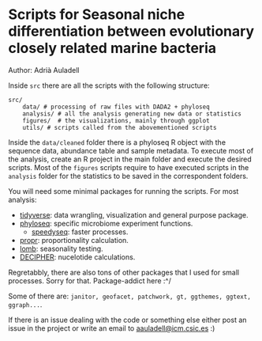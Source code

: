 # Scripts for **Seasonal niche differentiation between evolutionary closely related marine bacteria**

Author: Adrià Auladell

Inside `src` there are all the scripts with the following structure: 

```
src/
    data/ # processing of raw files with DADA2 + phyloseq
    analysis/ # all the analysis generating new data or statistics
    figures/  # the visualizations, mainly through ggplot
    utils/ # scripts called from the abovementioned scripts
```

Inside the `data/cleaned` folder there is a phyloseq R object with the sequence data, abundance table and sample metadata. 
To execute most of the analysis, create an R project in the main folder and execute the desired scripts. Most of the `figures` scripts 
require to have executed scripts in the `analysis` folder for the statistics to be saved in the correspondent folders. 

You will need some minimal packages for running the scripts. For most analysis: 

- [tidyverse](https://www.tidyverse.org/): data wrangling, visualization and general purpose package.
- [phyloseq](https://joey711.github.io/phyloseq/): specific microbiome experiment functions. 
    - [speedyseq](https://github.com/mikemc/speedyseq): faster processes.
- [propr](https://github.com/tpq/propr): proportionality calculation. 
- [lomb](https://cran.r-project.org/web/packages/lomb/index.html): seasonality testing.
- [DECIPHER](http://www2.decipher.codes/index.html): nucelotide calculations.

Regretabbly, there are also tons of other packages that I used for small processes. Sorry for that. Package-addict here :^/

Some of there are: `janitor, geofacet, patchwork, gt, ggthemes, ggtext, ggraph...`. 

If there is an issue dealing with the code or something else either post an issue in the project or write an email to aauladell@icm.csic.es :)

